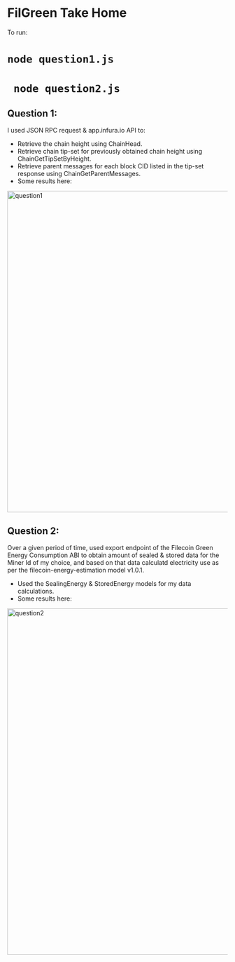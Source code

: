 # FilGreen Take Home

To run: 

# ```node question1.js```

# ``` node question2.js```

## Question 1: 
I used JSON RPC request & app.infura.io API to: 
 - Retrieve the chain height using ChainHead. 
 - Retrieve chain tip-set for previously obtained chain height using ChainGetTipSetByHeight. 
 - Retrieve parent messages for each block CID listed in the tip-set response using ChainGetParentMessages.
 - Some results here: 
 
<img width="733" alt="question1" src="https://user-images.githubusercontent.com/44388988/202822220-bd1bb558-93fc-4c6f-b747-bd2126d7427f.png">

## Question 2: 
Over a given period of time, used export endpoint of the Filecoin Green Energy Consumption ABI to obtain amount of sealed & stored data for the Miner Id of my choice, and based on that data calculatd electricity use as per the filecoin-energy-estimation model v1.0.1.
- Used the SealingEnergy & StoredEnergy models for my data calculations.
- Some results here: 

<img width="790" alt="question2" src="https://user-images.githubusercontent.com/44388988/202822231-f54011e6-9947-4d7d-b319-30d4c8bde2db.png">
